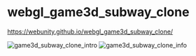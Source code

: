 # webgl_game3d_subway_clone

https://webunity.github.io/webgl_game3d_subway_clone/

![game3d_subway_clone_intro](https://github.com/webunity/webgl_game3d_subway_clone/assets/62178856/ae07f120-7288-485e-92fe-5a86dfada723)
![game3d_subway_clone_info](https://github.com/webunity/webgl_game3d_subway_clone/assets/62178856/271a2e81-4289-4bb8-a9c0-d1ca31aa9966)
